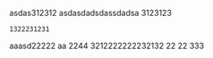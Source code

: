 

asdas312312
asdasdadsdassdadsa
3123123

    1322231231
aaasd22222
  aa    2244
3212222222232132
22
22
333
